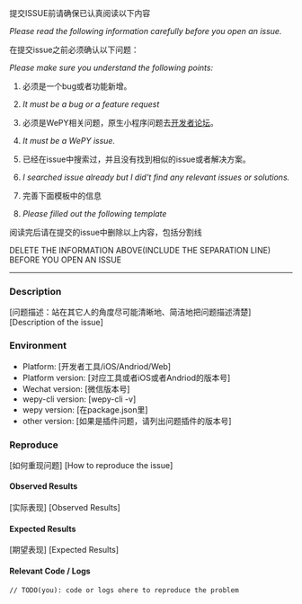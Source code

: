提交ISSUE前请确保已认真阅读以下内容

*Please read the following information carefully before you open an issue.*


在提交issue之前必须确认以下问题：

*Please make sure you understand the following points:*


1. 必须是一个bug或者功能新增。

1. *It must be a bug or a feature request*


2. 必须是WePY相关问题，原生小程序问题去[开发者论坛](https://developers.weixin.qq.com/)。

2. *It must be a WePY issue.*


3. 已经在issue中搜索过，并且没有找到相似的issue或者解决方案。

3. *I searched issue already but I did't find any relevant issues or solutions.*


4. 完善下面模板中的信息

4. *Please filled out the following template*



阅读完后请在提交的issue中删除以上内容，包括分割线

DELETE THE INFORMATION ABOVE(INCLUDE THE SEPARATION LINE) BEFORE YOU OPEN AN ISSUE

------------------------
### Description

  [问题描述：站在其它人的角度尽可能清晰地、简洁地把问题描述清楚]
  [Description of the issue]

### Environment

  * Platform: [开发者工具/iOS/Andriod/Web]
  * Platform version: [对应工具或者iOS或者Andriod的版本号]
  * Wechat version: [微信版本号]
  * wepy-cli version: [wepy-cli -v]
  * wepy version: [在package.json里]
  * other version: [如果是插件问题，请列出问题插件的版本号]
  
### Reproduce

  [如何重现问题]
  [How to reproduce the issue]

#### Observed Results

  [实际表现]
  [Observed Results]
  
#### Expected Results

  [期望表现]
  [Expected Results]
  

#### Relevant Code / Logs

  ```
  // TODO(you): code or logs ohere to reproduce the problem
  ```
